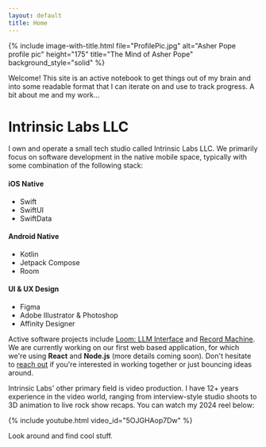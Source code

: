 ```yaml
---
layout: default
title: Home
---
```


{% include image-with-title.html 
   file="ProfilePic.jpg" 
   alt="Asher Pope profile pic" 
   height="175"
   title="The Mind of Asher Pope"
   background_style="solid"
%}

Welcome! This site is an active notebook to get things out of my brain and into some readable format that I can iterate on and use to track progress. A bit about me and my work...

# Intrinsic Labs LLC
I own and operate a small tech studio called Intrinsic Labs LLC. We primarily focus on software development in the native mobile space, typically with some combination of the following stack:
#### iOS Native
- Swift
- SwiftUI
- SwiftData

#### Android Native
- Kotlin
- Jetpack Compose
- Room

#### UI & UX Design
- Figma
- Adobe Illustrator & Photoshop
- Affinity Designer

Active software projects include [Loom: LLM Interface](/projects/loom-interface) and  [Record Machine](/projects/record-machine). We are currently working on our first web based application, for which we're using **React** and **Node.js** (more details coming soon). Don't hesitate to [reach out](mailto:helloworld@intrinsiclabs.co) if you're interested in working together or just bouncing ideas around.

Intrinsic Labs' other primary field is video production. I have 12+ years experience in the video world, ranging from interview-style studio shoots to 3D animation to live rock show recaps. You can watch my 2024 reel below:

{% include youtube.html video_id="5OJGHAop7Dw" %}

Look around and find cool stuff. 